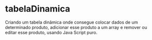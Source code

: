 # tabelaDinamica
Criando um tabela dinâmica onde consegue colocar dados de um determinado produto, adicionar esse produto a um array e remover ou editar esse produto, usando Java Script puro.
